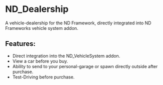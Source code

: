 # ND_Dealership
A vehicle-dealership for the ND Framework, directly integrated into ND Frameworks vehicle system addon.

## Features:
* Direct integration into the ND_VehicleSystem addon.
* View a car before you buy.
* Ability to send to your personal-garage or spawn directly outside after purchase.
* Test-Driving before purchase.